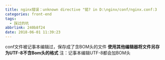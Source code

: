 ```yaml
---
title: nginx错误：unknown directive "锘? in D:\nginx/conf/nginx.conf:3
categories: front-end
tags:
  - 踩过的坑
abbrlink: 240b8f24
date: 2018-06-01 11:39:23
---
```


conf文件被记事本编辑过，保存成了含BOM头的文件
**使用其他编辑器将文件另存为UTF-8不含Bom头的格式**
注：记事本编辑UTF-8都会加BOM头